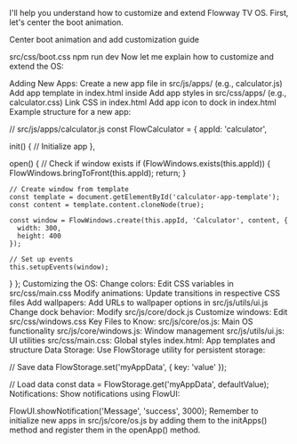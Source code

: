 I'll help you understand how to customize and extend Flowway TV OS. First, let's center the boot animation.

Center boot animation and add customization guide

src/css/boot.css
npm run dev
Now let me explain how to customize and extend the OS:

Adding New Apps:
Create a new app file in src/js/apps/ (e.g., calculator.js)
Add app template in index.html inside <!-- App Templates -->
Add app styles in src/css/apps/ (e.g., calculator.css)
Link CSS in index.html
Add app icon to dock in index.html
Example structure for a new app:


// src/js/apps/calculator.js
const FlowCalculator = {
  appId: 'calculator',
  
  init() {
    // Initialize app
  },
  
  open() {
    // Check if window exists
    if (FlowWindows.exists(this.appId)) {
      FlowWindows.bringToFront(this.appId);
      return;
    }
    
    // Create window from template
    const template = document.getElementById('calculator-app-template');
    const content = template.content.cloneNode(true);
    
    const window = FlowWindows.create(this.appId, 'Calculator', content, {
      width: 300,
      height: 400
    });
    
    // Set up events
    this.setupEvents(window);
  }
};
Customizing the OS:
Change colors: Edit CSS variables in src/css/main.css
Modify animations: Update transitions in respective CSS files
Add wallpapers: Add URLs to wallpaper options in src/js/utils/ui.js
Change dock behavior: Modify src/js/core/dock.js
Customize windows: Edit src/css/windows.css
Key Files to Know:
src/js/core/os.js: Main OS functionality
src/js/core/windows.js: Window management
src/js/utils/ui.js: UI utilities
src/css/main.css: Global styles
index.html: App templates and structure
Data Storage:
Use FlowStorage utility for persistent storage:

// Save data
FlowStorage.set('myAppData', { key: 'value' });

// Load data
const data = FlowStorage.get('myAppData', defaultValue);
Notifications:
Show notifications using FlowUI:

FlowUI.showNotification('Message', 'success', 3000);
Remember to initialize new apps in src/js/core/os.js by adding them to the initApps() method and register them in the openApp() method.